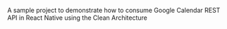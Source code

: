 A sample project to demonstrate how to consume Google Calendar REST API in React Native using the Clean Architecture
